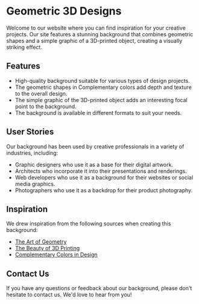 <!--font:Lato-->

# Geometric 3D Designs

Welcome to our website where you can find inspiration for your creative projects. Our site features a stunning background that combines geometric shapes and a simple graphic of a 3D-printed object, creating a visually striking effect.

## Features

-   High-quality background suitable for various types of design projects.
-   The geometric shapes in Com<wbr>ple<wbr>men<wbr>ta<wbr>ry colors add depth and texture to the overall design.
-   The simple graphic of the 3D-printed object adds an interesting focal point to the background.
-   The background is available in different formats to suit your needs.

## User Stories

Our background has been used by creative professionals in a variety of industries, including:

-   Graphic designers who use it as a base for their digital artwork.
-   Architects who incorporate it into their presentations and renderings.
-   Web developers who use it as a background for their websites or social media graphics.
-   Photographers who use it as a backdrop for their product photography.

## Inspiration

We drew inspiration from the following sources when creating this background:

-   [The Art of Geometry](#)
-   [The Beauty of 3D Printing](#)
-   [Com<wbr>ple<wbr>men<wbr>ta<wbr>ry Colors in Design](#)

## Contact Us

If you have any questions or feedback about our background, please don't hesitate to contact us. We'd love to hear from you!

<!--

Write me content for website with wallpaper which alt text is:

"A wallpaper with a simple graphic of a 3D-printed object, against a background of geometric shapes in Com<wbr>ple<wbr>men<wbr>ta<wbr>ry colors."

The name/title of the page should not be 1:1 copy of the alt text but rather a real content of the website which is using this wallpaper.

- Use markdown format
- Start with heading
- Heading should be short and concise
- The content should look like a real website
- The website should not be about the wallpaper, wallpaper is just a related background
- Heading should be contain work "wallpaper" or "background"
- Include real sections like references, contact, user stories, etc. use things relevant to the page purpose.
- Feel free to use structure like headings, bullets, numbering, blockquotes, paragraphs, horizontal lines, etc.
- You can use formatting like bold or _italic_
- You can include UTF-8 emojis
- Links should be only #hash anchors (and you can refer to the document itself)
- Do not include images


---


# Geometric Shapes Background Wallpaper for Your Creative Projects

Welcome to our website featuring a stunning wallpaper with a simple graphic of a 3D-printed object, set against a backdrop of geometric shapes in Com<wbr>ple<wbr>men<wbr>ta<wbr>ry colors. This eye-catching design is perfect for adding visual interest to your creative projects.

## Features
- High-quality wallpaper with a resolution of 1920x1080 pixels.
- The wallpaper is available in various formats suitable for different devices.
- The background features geometric shapes in Com<wbr>ple<wbr>men<wbr>ta<wbr>ry colors, creating a visually striking effect.
- The simple graphic of the 3D-printed object adds depth and texture to the overall design.

## User Stories
Our wallpaper has been used by creative professionals in a variety of industries, including:
- Graphic designers who use it as a background for their digital artwork.
- Architects who incorporate it into their presentations and renderings.
- Web developers who use it as a background for their websites or social media graphics.
- Photographers who use it as a backdrop for their product photography.

## References
If you're interested in learning more about the inspiration behind this wallpaper, check out these references:
- [The Art of Geometry](#)
- [The Beauty of 3D Printing](#)
- [Com<wbr>ple<wbr>men<wbr>ta<wbr>ry Colors in Design](#)

## Contact Us
If you have any questions or feedback about our wallpaper, please don't hesitate to contact us. We'd love to hear from you!


---


Heading should not include word "wallpaper". The website should not be about the wallpaper itself, wallpaper is just a related background, rewrite whole content.


---


# Elevate Your Designs with Geometric Shapes and 3D Printing

Welcome to our website where you can find inspiration for your creative projects. Our site features a stunning background that combines geometric shapes and a simple graphic of a 3D-printed object, creating a visually striking effect.

## Features
- High-quality background suitable for various types of design projects.
- The geometric shapes in Com<wbr>ple<wbr>men<wbr>ta<wbr>ry colors add depth and texture to the overall design.
- The simple graphic of the 3D-printed object adds an interesting focal point to the background.
- The background is available in different formats to suit your needs.

## User Stories
Our background has been used by creative professionals in a variety of industries, including:
- Graphic designers who use it as a base for their digital artwork.
- Architects who incorporate it into their presentations and renderings.
- Web developers who use it as a background for their websites or social media graphics.
- Photographers who use it as a backdrop for their product photography.

## Inspiration
We drew inspiration from the following sources when creating this background:
- [The Art of Geometry](#)
- [The Beauty of 3D Printing](#)
- [Com<wbr>ple<wbr>men<wbr>ta<wbr>ry Colors in Design](#)

## Contact Us
If you have any questions or feedback about our background, please don't hesitate to contact us. We'd love to hear from you!

-->
